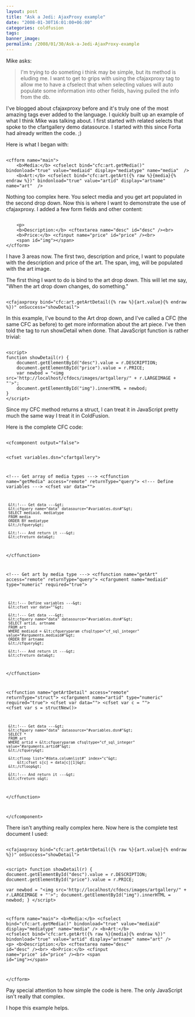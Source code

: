 ```yaml
---
layout: post
title: "Ask a Jedi: AjaxProxy example"
date: "2008-01-30T16:01:00+06:00"
categories: coldfusion 
tags: 
banner_image: 
permalink: /2008/01/30/Ask-a-Jedi-AjaxProxy-example
---
```


Mike asks:

<blockquote>
<p>
I'm trying to do someting i think may be simple, but its method is eluding me. I want to get to grips with using the cfajaxproxy tag to allow me to have a cfselect that when selecting values will auto populate some information into
other fields, having pulled the info from the db.
</p>
</blockquote>

I've blogged about cfajaxproxy before and it's truly one of the most amazing tags ever added to the language. I quickly built up an example of what I think Mike was talking about. I first started with related selects that spoke to the cfartgallery demo datasource. I started with this since Forta had already written the code. ;)
<!--more-->
Here is what I began with:

<code>
&lt;cfform name="main"&gt;
	&lt;b&gt;Media:&lt;/b&gt; &lt;cfselect bind="cfc:art.getMedia()" bindonload="true" value="mediaid" display="mediatype" name="media"  /&gt;
	&lt;b&gt;Art:&lt;/b&gt; &lt;cfselect bind="cfc:art.getArt({% raw %}{media}{% endraw %})" bindonload="true" value="artid" display="artname" name="art"  /&gt;
</code>

Nothing too complex here. You select media and you get art populated in the second drop down. Now this is where I want to demonstrate the use of cfajaxproxy. I added a few form fields and other content:

<code>
	&lt;p&gt;
	&lt;b&gt;Description:&lt;/b&gt; &lt;cftextarea name="desc" id="desc" /&gt;&lt;br&gt;
	&lt;b&gt;Price:&lt;/b&gt; &lt;cfinput name="price" id="price" /&gt;&lt;br&gt;
	&lt;span id="img"&gt;&lt;/span&gt;
&lt;/cfform&gt;
</code>

I have 3 areas now. The first two, description and price, I want to populate with the description and price of the art. The span, img, will be populated with the art image. 

The first thing I want to do is bind to the art drop down. This will let me say, "When the art drop down changes, do something."

<code>
&lt;cfajaxproxy bind="cfc:art.getArtDetail({% raw %}{art.value}{% endraw %})" onSuccess="showDetail"&gt;
</code>

In this example, I've bound to the Art drop down, and I've called a CFC (the same CFC as before) to get more information about the art piece. I've then told the tag to run showDetail when done. That JavaScript function is rather trivial:

<code>
&lt;script&gt;
function showDetail(r) {
	document.getElementById("desc").value = r.DESCRIPTION;
	document.getElementById("price").value = r.PRICE;	
	var newbod = "&lt;img src='http://localhost/cfdocs/images/artgallery/" + r.LARGEIMAGE + "'&gt;";
	document.getElementById("img").innerHTML = newbod;
}
&lt;/script&gt;
</code>

Since my CFC method returns a struct, I can treat it in JavaScript pretty much the same way I treat it in ColdFusion. 

Here is the complete CFC code:

<code>
&lt;cfcomponent output="false"&gt;

  &lt;cfset variables.dsn="cfartgallery"&gt;

  &lt;!--- Get array of media types ---&gt;
  &lt;cffunction name="getMedia" access="remote" returnType="query"&gt;
     &lt;!--- Define variables ---&gt;
     &lt;cfset var data=""&gt;

     &lt;!--- Get data ---&gt;
     &lt;cfquery name="data" datasource="#variables.dsn#"&gt;
     SELECT mediaid, mediatype
     FROM media
     ORDER BY mediatype
     &lt;/cfquery&gt;

     &lt;!--- And return it ---&gt;
     &lt;cfreturn data&gt;
  &lt;/cffunction&gt;

  &lt;!--- Get art by media type ---&gt;
  &lt;cffunction name="getArt" access="remote" returnType="query"&gt;
     &lt;cfargument name="mediaid" type="numeric" required="true"&gt;

     &lt;!--- Define variables ---&gt;
     &lt;cfset var data=""&gt;

     &lt;!--- Get data ---&gt;
     &lt;cfquery name="data" datasource="#variables.dsn#"&gt;
     SELECT artid, artname
     FROM art
     WHERE mediaid = &lt;cfqueryparam cfsqltype="cf_sql_integer" value="#arguments.mediaid#"&gt;
     ORDER BY artname
     &lt;/cfquery&gt;

     &lt;!--- And return it ---&gt;
     &lt;cfreturn data&gt;
  &lt;/cffunction&gt;

  &lt;cffunction name="getArtDetail" access="remote" returnType="struct"&gt;
     &lt;cfargument name="artid" type="numeric" required="true"&gt;
     &lt;cfset var data=""&gt;
	 &lt;cfset var c = ""&gt;
	 &lt;cfset var s = structNew()&gt;
	 
     &lt;!--- Get data ---&gt;
     &lt;cfquery name="data" datasource="#variables.dsn#"&gt;
     SELECT *
     FROM art
     WHERE artid = &lt;cfqueryparam cfsqltype="cf_sql_integer" value="#arguments.artid#"&gt;
     &lt;/cfquery&gt;
	
	 &lt;cfloop list="#data.columnlist#" index="c"&gt;
		 &lt;cfset s[c] = data[c][1]&gt;
	 &lt;/cfloop&gt;
	 
     &lt;!--- And return it ---&gt;
     &lt;cfreturn s&gt;
  &lt;/cffunction&gt;

&lt;/cfcomponent&gt;
</code>

There isn't anything really complex here. Now here is the complete test document I used:

<code>
&lt;cfajaxproxy bind="cfc:art.getArtDetail({% raw %}{art.value}{% endraw %})" onSuccess="showDetail"&gt;

&lt;script&gt;
function showDetail(r) {
	document.getElementById("desc").value = r.DESCRIPTION;
	document.getElementById("price").value = r.PRICE;	
	var newbod = "&lt;img src='http://localhost/cfdocs/images/artgallery/" + r.LARGEIMAGE + "'&gt;";
	document.getElementById("img").innerHTML = newbod;
}
&lt;/script&gt;
 
&lt;cfform name="main"&gt;
	&lt;b&gt;Media:&lt;/b&gt; &lt;cfselect bind="cfc:art.getMedia()" bindonload="true" value="mediaid" display="mediatype" name="media"  /&gt;
	&lt;b&gt;Art:&lt;/b&gt; &lt;cfselect bind="cfc:art.getArt({% raw %}{media}{% endraw %})" bindonload="true" value="artid" display="artname" name="art"  /&gt;
	&lt;p&gt;
	&lt;b&gt;Description:&lt;/b&gt; &lt;cftextarea name="desc" id="desc" /&gt;&lt;br&gt;
	&lt;b&gt;Price:&lt;/b&gt; &lt;cfinput name="price" id="price" /&gt;&lt;br&gt;
	&lt;span id="img"&gt;&lt;/span&gt;
	
&lt;/cfform&gt;
</code>

Pay special attention to how simple the code is here. The only JavaScript isn't really that complex.

I hope this example helps.